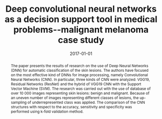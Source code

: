 ﻿---
title: "Deep convolutional neural networks as a decision support tool in medical problems--malignant melanoma case study"
date: 2017-01-01
publishDate: 2020-01-20T16:10:25.725681Z
authors: ["Arkadiusz Kwasigroch", "Agnieszka Mikołajczyk", "Michał Grochowski"]
publication_types: ["1"]
abstract: "The paper presents the results of research on the use of Deep Neural Networks (DNN) for automatic classification of the skin lesions. The authors have focused on the most effective kind of DNNs for image processing, namely Convolutional Neural Networks (CNN). In particular, three kinds of CNN were analyzed: VGG19, Residual Networks (ResNet) and the hybrid of VGG19 CNN with the Support Vector Machine (SVM). The research was carried out with the use of database of over 10 000 images representing skin lesions: benign and malignant. Because of an uneven number of images representing different classes of lesions, the up-sampling of underrepresented class was applied. The comparison of the CNN structures with respect to the accuracy, sensitivity and specificity was performed using k-fold validation method."
featured: false
publication: "*Polish Control Conference*"
---

